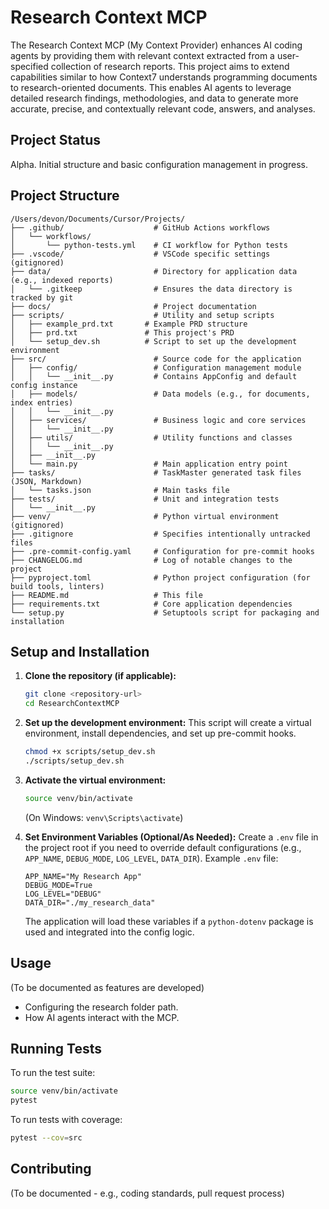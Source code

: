 # Research Context MCP

The Research Context MCP (My Context Provider) enhances AI coding agents by providing them with relevant context extracted from a user-specified collection of research reports. This project aims to extend capabilities similar to how Context7 understands programming documents to research-oriented documents. This enables AI agents to leverage detailed research findings, methodologies, and data to generate more accurate, precise, and contextually relevant code, answers, and analyses.

## Project Status

Alpha. Initial structure and basic configuration management in progress.

## Project Structure

```
/Users/devon/Documents/Cursor/Projects/
├── .github/                    # GitHub Actions workflows
│   └── workflows/
│       └── python-tests.yml    # CI workflow for Python tests
├── .vscode/                    # VSCode specific settings (gitignored)
├── data/                       # Directory for application data (e.g., indexed reports)
│   └── .gitkeep                # Ensures the data directory is tracked by git
├── docs/                       # Project documentation
├── scripts/                    # Utility and setup scripts
│   ├── example_prd.txt       # Example PRD structure
│   ├── prd.txt               # This project's PRD
│   └── setup_dev.sh          # Script to set up the development environment
├── src/                        # Source code for the application
│   ├── config/                 # Configuration management module
│   │   └── __init__.py         # Contains AppConfig and default config instance
│   ├── models/                 # Data models (e.g., for documents, index entries)
│   │   └── __init__.py
│   ├── services/               # Business logic and core services
│   │   └── __init__.py
│   ├── utils/                  # Utility functions and classes
│   │   └── __init__.py
│   ├── __init__.py
│   └── main.py                 # Main application entry point
├── tasks/                      # TaskMaster generated task files (JSON, Markdown)
│   └── tasks.json              # Main tasks file
├── tests/                      # Unit and integration tests
│   └── __init__.py
├── venv/                       # Python virtual environment (gitignored)
├── .gitignore                  # Specifies intentionally untracked files
├── .pre-commit-config.yaml     # Configuration for pre-commit hooks
├── CHANGELOG.md                # Log of notable changes to the project
├── pyproject.toml              # Python project configuration (for build tools, linters)
├── README.md                   # This file
├── requirements.txt            # Core application dependencies
└── setup.py                    # Setuptools script for packaging and installation
```

## Setup and Installation

1.  **Clone the repository (if applicable):**
    ```bash
    git clone <repository-url>
    cd ResearchContextMCP
    ```

2.  **Set up the development environment:**
    This script will create a virtual environment, install dependencies, and set up pre-commit hooks.
    ```bash
    chmod +x scripts/setup_dev.sh
    ./scripts/setup_dev.sh
    ```

3.  **Activate the virtual environment:**
    ```bash
    source venv/bin/activate
    ```
    (On Windows: `venv\Scripts\activate`)

4.  **Set Environment Variables (Optional/As Needed):**
    Create a `.env` file in the project root if you need to override default configurations (e.g., `APP_NAME`, `DEBUG_MODE`, `LOG_LEVEL`, `DATA_DIR`).
    Example `.env` file:
    ```env
    APP_NAME="My Research App"
    DEBUG_MODE=True
    LOG_LEVEL="DEBUG"
    DATA_DIR="./my_research_data"
    ```
    The application will load these variables if a `python-dotenv` package is used and integrated into the config logic.

## Usage

(To be documented as features are developed)

*   Configuring the research folder path.
*   How AI agents interact with the MCP.

## Running Tests

To run the test suite:
```bash
source venv/bin/activate
pytest
```

To run tests with coverage:
```bash
pytest --cov=src
```

## Contributing

(To be documented - e.g., coding standards, pull request process)
